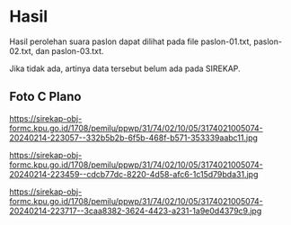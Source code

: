 # Hasil

Hasil perolehan suara paslon dapat dilihat pada file paslon-01.txt, paslon-02.txt, dan paslon-03.txt.

Jika tidak ada, artinya data tersebut belum ada pada SIREKAP.

## Foto C Plano

https://sirekap-obj-formc.kpu.go.id/1708/pemilu/ppwp/31/74/02/10/05/3174021005074-20240214-223057--332b5b2b-6f5b-468f-b571-353339aabc11.jpg

https://sirekap-obj-formc.kpu.go.id/1708/pemilu/ppwp/31/74/02/10/05/3174021005074-20240214-223459--cdcb77dc-8220-4d58-afc6-1c15d79bda31.jpg

https://sirekap-obj-formc.kpu.go.id/1708/pemilu/ppwp/31/74/02/10/05/3174021005074-20240214-223717--3caa8382-3624-4423-a231-1a9e0d4379c9.jpg
